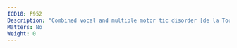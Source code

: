 ```yaml
---
ICD10: F952
Description: "Combined vocal and multiple motor tic disorder [de la Tourette]"
Matters: No
Weight: 0
---
```



